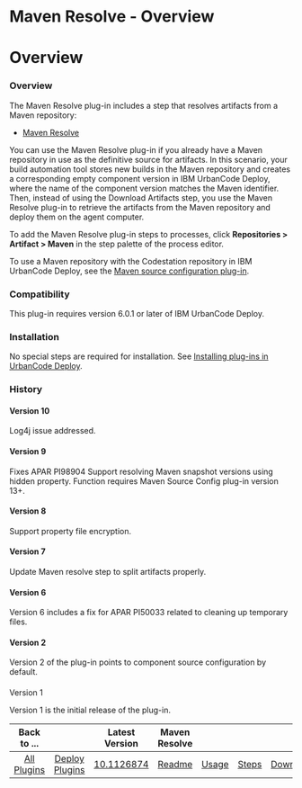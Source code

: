 
Maven Resolve - Overview
========================

# Overview



### Overview





The Maven Resolve plug-in includes a step that resolves artifacts from a Maven repository:


* [Maven
 Resolve](#maven_resolve "Maven Resolve")


You can use the Maven Resolve plug-in if you already have a Maven repository
 in use as the definitive source for artifacts. In this scenario, your build automation tool stores new builds in the 
Maven repository and creates a corresponding empty component version in IBM UrbanCode Deploy, where the name of the 
component version matches the Maven identifier. Then, instead of using the Download Artifacts step, you use the Maven 
Resolve plug-in to retrieve the artifacts from the Maven repository and deploy them on the agent computer.


To add the 
Maven Resolve plug-in steps to processes, click **Repositories > Artifact > Maven** in the step palette of the process 
editor.


To use a Maven repository with the Codestation repository in IBM UrbanCode Deploy, see the [Maven source 
configuration plug-in](https://www.urbancode.com/plugin/maven-ibmucd/).


### Compatibility


This plug-in requires 
version 6.0.1 or later of IBM UrbanCode Deploy.


### Installation


No special steps are required for installation. See
 [Installing plug-ins in UrbanCode Deploy](https://www.urbancode.com/resource/installing-plug-ins-in-urbancode-products/
 "Installing plug-ins in UrbanCode Deploy").


### History


#### Version 10


Log4j issue addressed.


#### Version 9



Fixes APAR PI98904 Support resolving Maven snapshot versions using hidden property. Function requires Maven Source 
Config plug-in version 13+.


#### Version 8


Support property file encryption.


#### Version 7


Update Maven resolve
 step to split artifacts properly.


#### Version 6


Version 6 includes a fix for APAR PI50033 related to cleaning up 
temporary files.


#### Version 2


Version 2 of the plug-in points to component source configuration by default.


####
 Version 1


Version 1 is the initial release of the plug-in.




|Back to ...||Latest Version|Maven Resolve ||||
| :---: | :---: | :---: | :---: | :---: | :---: | :---: |
|[All Plugins](../../index.md)|[Deploy Plugins](../README.md)|[10.1126874](https://raw.githubusercontent.com/UrbanCode/IBM-UCD-PLUGINS/main/files/Maven/ucd-Maven-10.1126874.zip)|[Readme](README.md)|[Usage](usage.md)|[Steps](steps.md)|[Downloads](downloads.md)|
